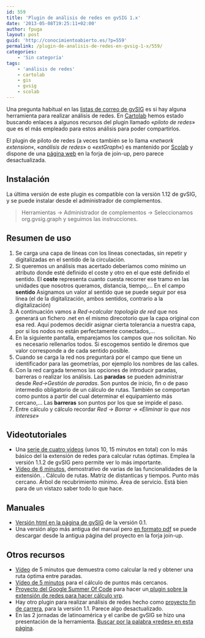 ```yaml
---
id: 559
title: 'Plugin de análisis de redes en gvSIG 1.x'
date: '2013-05-08T19:25:11+02:00'
author: fpuga
layout: post
guid: 'http://conocimientoabierto.es/?p=559'
permalink: /plugin-de-analisis-de-redes-en-gvsig-1-x/559/
categories:
    - 'Sin categoría'
tags:
    - 'análisis de redes'
    - cartolab
    - gis
    - gvsig
    - scolab
---
```


Una pregunta habitual en las [listas de correo de gvSIG](http://www.gvsig.org/web/home/community/mailing-lists) es si hay alguna herramienta para realizar análisis de redes. En [Cartolab](http://cartolab.udc.es/) hemos estado buscando enlaces a algunos recursos del plugin llamado «*piloto de redes*» que es el más empleado para estos análisis para poder compartirlos.

El plugin de piloto de redes (a veces también se lo llama «*network extension*«, «*análisis de redes*» o «*extGraph*«) es mantenido por [Scolab](http://www.scolab.es/magnoliaPublic/Scolab-project/Proyectos-realizados/Soluciones-escritorio/Redes-gvSIG.html) y dispone de una [página web](https://joinup.ec.europa.eu/software/gvsig-network/home) en la forja de join-up, pero parece desactualizada.

## Instalación

La última versión de este plugin es compatible con la versión 1.12 de gvSIG, y se puede instalar desde el administrador de complementos.

> Herramientas -&gt; Administrador de complementos -&gt; Seleccionamos org.gvsig.graph y seguimos las instrucciones.

## Resumen de uso

1. Se carga una capa de líneas con los líneas conectadas, sin repetir y digitalizadas en el sentido de la circulación.
2. Si queremos un análisis mas acertado deberíamos como mínimo un atributo donde esté definido el coste y otro en el que esté definido el sentido. El **coste** representa cuanto cuesta recorrer ese tramo en las unidades que nosotros queramos, distancia, tiempo,… En el campo **sentido** Asignamos un valor al sentido que se puede seguir por esa línea (el de la digitalización, ambos sentidos, contrario a la digitalización)
3. A continuación vamos a *Red-&gt;calcular topología de red* que nos generará un fichero .net en el mismo direcotorio que la capa original con esa red. Aquí podemos decidir asignar cierta tolerancia a nuestra capa, por si los nodos no están perfectamente conectados,…
4. En la siguiente pantalla, emparejamos los campos que nos solicitan. No es necesario rellenarlos todos. Si escogemos sentido le diremos que valor corresponde a de cada sentido posible.
5. Cuando se carga la red nos preguntará por el campo que tiene un identificador para las geometrías, por ejemplo los nombres de las calles.
6. Con la red cargada tenemos las opciones de introducir paradas, barreras o realizar los análisis. Las **paradas** se pueden administrar desde *Red-&gt;Gestión de paradas*. Son puntos de inicio, fin o de paso intermedio obligatorio de un cálculo de rutas. También se comportan como puntos a partir del cual determinar el equipamiento más cercano,… Las **barreras** son puntos por los que se impide el paso.
7. Entre cálculo y cálculo recordar *Red -&gt; Borrar -&gt; «Eliminar lo que nos interese»*

## Videotutoriales

- Una [serie de cuatro vídeos](http://edugvsig.blogspot.com.es/p/redes.html) (unos 10, 15 minutos en total) con lo más básico del la extensión de redes para calcular rutas óptimas. Emplea la versión 1.1.2 de gvSIG pero permite ver lo más importante.
- [Vídeo de 6 minutos](https://www.youtube.com/watch?v=f95VhFYXMG0), demostrativo de varias de las funcionalidades de la extensión. . Cálculo de rutas. Matriz de distanticas y tiempos. Punto más cercano. Árbol de recubrimiento mínimo. Área de servicio. Está bien para de un vistazo saber todo lo que hace.

## Manuales

- [Versión html en la página de gvSIG](http://www.gvsig.org/web/projects/gvsig-desktop/docs/user/ext/redes/network-analisys-0-1-0/) de la versión 0.1.
- Una versión algo más antigua del manual pero [en formato pdf](https://joinup.ec.europa.eu/software/gvsig-network/document/gvsig_11-manualpilotoderedes-v2-espdf) se puede descargar desde la antigua página del proyecto en la forja join-up.

## Otros recursos

- [Vídeo](https://www.youtube.com/watch?v=ddtOBs8M-ao) de 5 minutos que demuestra como calcular la red y obtener una ruta óptima entre paradas.
- [Vídeo de 5 minutos](https://www.youtube.com/watch?v=qEqG3W8bSWs) para el cálculo de puntos más cercanos.
- [Proyecto del Google Summer Of Code](http://www.google-melange.com/gsoc/proposal/review/google/gsoc2012/davidpinheiro/1) para hacer un[ plugin sobre la extensión de redes para hacer cálculo vrp](https://code.google.com/p/vrp-for-gvsig-network-extension/).
- Hay otro plugin para realizar análisis de redes hecho como [proyecto fin de carrera](https://forxa.mancomun.org/projects/pfcmau/), para la versión 1.1. Parece algo desactualizado.
- En las 2 jornadas de latinoamérica y el caribe de gvSIG se hizo una presentación de la herramienta. [Buscar por la palabra «redes» en esta página](http://www.gvsig.org/web/community/events/jornadas-lac/2010/ponencias).